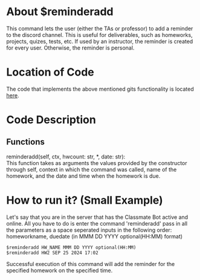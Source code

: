 # About $reminderadd
This command lets the user (either the TAs or professor) to add a reminder to the discord channel. This is useful for deliverables, such as homeworks, projects, quizes, tests, etc. If used by an instructor, the reminder is created for every user. Otherwise, the reminder is personal.

# Location of Code
The code that implements the above mentioned gits functionality is located [here](https://github.com/lyonva/ClassMateBot/blob/main/src/cogs/deadline.py).

# Code Description
## Functions
reminderadd(self, ctx, hwcount: str, *, date: str): <br>
This function takes as arguments the values provided by the constructor through self, context in which the command was called, name of the homework, and the date and time when the homework is due. 

# How to run it? (Small Example)
Let's say that you are in the server that has the Classmate Bot active and online. All you have to do is 
enter the command 'reminderadd' pass in all the parameters as a space seperated inputs in the following order:
homeworkname, duedate (in MMM DD YYYY optional(HH:MM) format)
```
$reminderadd HW_NAME MMM DD YYYY optional(HH:MM)
$reminderadd HW2 SEP 25 2024 17:02
```
Successful execution of this command will add the reminder for the specified homework on the specified time.

<!-- ![$reminderadd HW2 SEP 25 2024 17:02](https://github.com/lyonva/ClassMateBot/blob/main/data/media/addhomework.gif) -->
